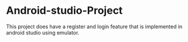 # Android-studio-Project
This project does have a register and login feature that is implemented in android studio using emulator.
